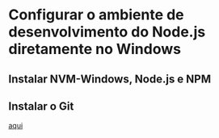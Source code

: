 <h1>Configurar o ambiente de desenvolvimento do Node.js diretamente no Windows</h1>

<h2>Instalar NVM-Windows, Node.js e NPM</h2>
<h2>Instalar o Git</h2> 
<a href="https://docs.microsoft.com/pt-br/windows/nodejs/setup-on-windows">aqui</a>
